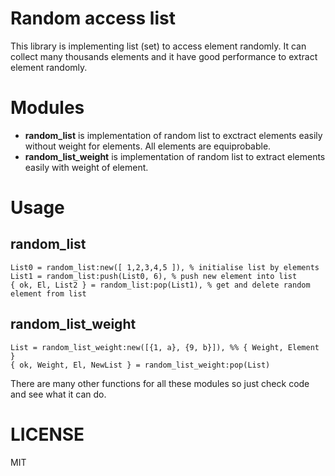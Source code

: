 # Random access list

This library is implementing list (set) to access element randomly.
It can collect many thousands elements and it have good performance to extract element randomly.

# Modules

* __random_list__ is implementation of random list to exctract elements easily without weight for elements. All elements are equiprobable.
* __random_list_weight__ is implementation of random list to extract elements easily with weight of element.   

# Usage

## random_list

```
List0 = random_list:new([ 1,2,3,4,5 ]), % initialise list by elements
List1 = random_list:push(List0, 6), % push new element into list
{ ok, El, List2 } = random_list:pop(List1), % get and delete random element from list
```

## random_list_weight

```
List = random_list_weight:new([{1, a}, {9, b}]), %% { Weight, Element }
{ ok, Weight, El, NewList } = random_list_weight:pop(List)
```

There are many other functions for all these modules so just check code and see what it can do.

# LICENSE

MIT